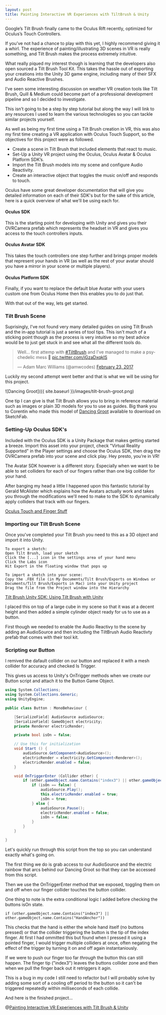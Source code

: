 ```yaml
---
layout: post
title: Painting Interactive VR Experiences with TiltBrush & Unity
---
```


Google’s Tilt Brush finally came to the Oculus Rift recently, optimized for Oculus’s Touch Controllers.

If you’ve not had a chance to play with this yet, I highly recommend giving it a whirl. The experience of painting/illustrating 3D scenes in VR is really something, and Tilt Brush makes the process extremely intuitive.

What really piqued my interest though is learning that the developers also open sourced a Tilt Brush Tool Kit. This takes the hassle out of exporting your creations into the Unity 3D game engine, including many of their SFX and Audio Reactive Brushes.

I’ve seen some interesting discussion on weather VR creation tools like Tilt Brush, Quill & Medium could become part of a professional development pipeline and so I decided to investigate.

This isn’t going to be a step by step tutorial but along the way I will link to any resources I used to learn the various technologies so you can tackle similar projects yourself.

As well as being my first time using a Tilt Brush creation in VR, this was also my first time creating a VR application with Oculus Touch Support, so the objectives for this project were as followed.
- Create a scene in Tilt Brush that included elements that react to music.
- Set-Up a Unity VR project using the Oculus, Oculus Avatar & Oculus Platform SDK’s.
- Import the Tilt Brush models into my scene and configure Audio Reactivity.
- Create an interactive object that toggles the music on/off and responds to touch.

Oculus have some great developer documentation that will give you detailed information on each of their SDK's but for the sake of this article, here is a quick overview of what we'll be using each for.

#### Oculus SDK
This is the starting point for developing with Unity and gives you their OVRCamera prefab which represents the headset in VR and gives you access to the touch controllers inputs.

#### Oculus Avatar SDK
This takes the touch controllers one step further and brings proper models that represent your hands in VR (as well as the rest of your avatar should you have a mirror in your scene or multiple players).

#### Oculus Platform SDK
Finally, if you want to replace the default blue Avatar with your users custom one from Oculus Home then this enables you to do just that.

With that out of the way, lets get started.

### Tilt Brush Scene

Suprisingly, I've not found very many detailed guides on using Tilt Brush and the in-app tutorial is just a series of tool tips. This isn't much of a sticking point though as the process is very intuitive so my best advice would be to just get stuck in and see what all the different tools do.

<blockquote class="twitter-tweet" data-lang="en"><p lang="en" dir="ltr">Well... first attemp with <a href="https://twitter.com/hashtag/TiltBrush?src=hash">#TiltBrush</a> and I&#39;ve managed to make a psychedelic mess 🤣 <a href="https://t.co/iGzaDxqklS">pic.twitter.com/iGzaDxqklS</a></p>&mdash; Adam Marc Williams (@amwcodes) <a href="https://twitter.com/amwcodes/status/834886932651986944">February 23, 2017</a></blockquote>
<script async src="//platform.twitter.com/widgets.js" charset="utf-8"></script>

Luckily my second attempt went better and that is what we will be using for this project.

![Dancing Groot]({{ site.baseurl }}/images/tilt-brush-groot.png)

One tip I can give is that Tilt Brush allows you to bring in reference material such as images or plain 3D models for you to use as guides. Big thank you to Corentin who made this model of [Dancing Groot](https://sketchfab.com/models/90fe6093ac5747b9a59c0b3317f5808c) available to download on SketchFab.

### Setting-Up Oculus SDK's

Included with the Oculus SDK is a Unity Package that makes getting started a breeze. Import this asset into your project, check "Virtual Reality Supported" in the Player settings and choose the Oculus SDK, then drag the OVRCamera prefab into your scene and click play. Hey presto, you're in VR!

The Avatar SDK however is a different story. Especially when we want to be able to set colliders for each of our fingers rather than one big collider for your hand.

After banging my head a little I happened upon this fantastic tutorial by Gerald McAlister which explains how the Avatars actually work and takes you through the modifications we'll need to make to the SDK to dynamically apply colliders that track with our fingers.

[Oculus Touch and Finger Stuff](http://www.rgbschemes.com/blog/oculus-touch-and-finger-stuff-part-1/)

### Importing our Tilt Brush Scene

Once you've completed your Tilt Brush you need to this as a 3D object and import it into Unity. 

    To export a sketch:
    Open Tilt Brush, load your sketch
    Click the [...] icon in the settings area of your hand menu
    Click the Labs icon
    Hit Export in the floating window that pops up

    To import a sketch into your scene:
    Copy the .FBX file (in My Documents/Tilt Brush/Exports on Windows or Documents/Tilt Brush/Exports in Mac) into your Unity project
    Drag the file from the Project window into the Hierarchy
[Tilt Brush Unity SDK: Using Tilt Brush with Unity](https://docs.google.com/document/d/1YID89te9oDjinCkJ9R65bLZ3PpJk1W4S1SM2Ccc6-9w)

I placed this on top of a large cube in my scene so that it was at a decent height and then added a simple cylinder object ready for us to use as a button.

First though we needed to enable the Audio Reactivy to the scene by adding an AudioSource and then including the TiltBrush Audio Reactivty prefab that comes with their tool kit.

### Scripting our Button

I remived the dafault collider on our button and replaced it with a mesh collider for accuracy and checked Is Trigger.

This gives us access to Unity's OnTrigger methods when we create our Button script and attach it to the Button Game Object.

``` c#
using System.Collections;
using System.Collections.Generic;
using UnityEngine;

public class Button : MonoBehaviour {

	[SerializeField] AudioSource audioSource;
	[SerializeField] GameObject electricity;
	private Renderer electricRender;

	private bool isOn = false;

	// Use this for initialization
	void Start () {
		audioSource.GetComponent<AudioSource>();
		electricRender = electricity.GetComponent<Renderer>();
		electricRender.enabled = false;
	}

	void OnTriggerEnter (Collider other) {
		if (other.gameObject.name.Contains("index3") || other.gameObject.name.Contains("HandAnchor")) {
			if (isOn == false) {
				audioSource.Play();
				this.electricRender.enabled = true;
				isOn = true;
			} else {
				audioSource.Pause();
				electricRender.enabled = false;
				isOn = false;
			}
		}
	}

}

```
Let's quickly run through this script from the top so you can understand exactly what's going on.

The first thing we do is grab access to our AudioSource and the electric rainbow that arcs behind our Dancing Groot so that they can be accessed from this script.

Then we use the OnTriggerEnter method that we exposed, toggling them on and off when our finger collider touches the button collider.

One thing to note is the extra conditional logic I added before checking the buttons isOn state.

`
if (other.gameObject.name.Contains("index3") || other.gameObject.name.Contains("HandAnchor"))
`

This checks that the hand is either the whole hand itself (no buttons pressed) or that the collider triggering the button is the tip of the index finger. At first I had ommitted this but found when I pressed it using a pointed finger, I would trigger multiple colliders at once, often negating the effect of the trigger by turning it on and off again instantaniously.

If we were to push our finger too far *through* the button this can still happen. The finger tip ("index3") leaves the buttons collider zone and then when we pull the finger back out it retriggers it agin.

This is a bug in my code I still need to refactor but I will probably solve by adding some sort of a cooling off period to the button so it can't be triggered repeatedly within milliseconds of each collide.

And here is the finished project...

@[Painting Interactive VR Experiences with Tilt Brush & Unity](https://youtu.be/IkXbWpx-4us)

